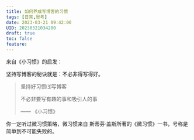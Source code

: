 ```yaml
---
title: 如何养成写博客的习惯
tags: [日常,思考]
date: 2023-03-21 09:42:00
UID: 20230321034200
draft: true
toc: false
feature: 
---
```


来自《小习惯》的启发：

坚持写博客的秘诀就是：不必非得写得好。

> 坚持好习惯⑶写博客
> 
> 不必非要写有趣的事和吸引人的事
> 
> —— 《小习惯》

<!--more-->

你一定听过微习惯策略，微习惯来自 斯蒂芬·盖斯所著的《微习惯》一书，号称是简单到不可能失败的。
